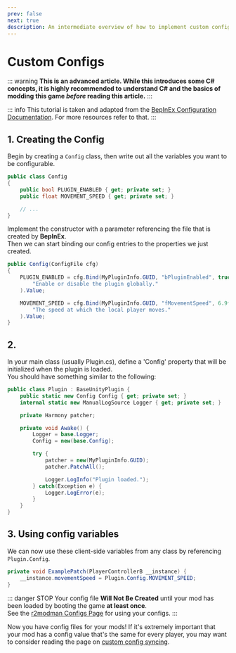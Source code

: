 ```yaml
---
prev: false
next: true
description: An intermediate overview of how to implement custom configs for your Lethal Company mods.
---
```


# Custom Configs

::: warning
**This is an advanced article. While this introduces some C# concepts, it is highly recommended to understand C# and the basics of modding this game <i>before</i> reading this article.**
:::

::: info
This tutorial is taken and adapted from the [BepInEx Configuration Documentation](https://docs.bepinex.dev/articles/dev_guide/plugin_tutorial/4_configuration.html). For more resources refer to that.
:::

## 1. Creating the Config
Begin by creating a `Config` class, then write out all the variables you want to be configurable.

```cs
public class Config
{
    public bool PLUGIN_ENABLED { get; private set; }
    public float MOVEMENT_SPEED { get; private set; }

    // ...
}
```

Implement the constructor with a parameter referencing the file that is created by **BepInEx**.<br>
Then we can start binding our config entries to the properties we just created.

```cs
public Config(ConfigFile cfg)
{
    PLUGIN_ENABLED = cfg.Bind(MyPluginInfo.GUID, "bPluginEnabled", true,
        "Enable or disable the plugin globally."
    ).Value;

    MOVEMENT_SPEED = cfg.Bind(MyPluginInfo.GUID, "fMovementSpeed", 6.9f,
        "The speed at which the local player moves."
    ).Value;
}
```

## 2.
In your main class (usually Plugin.cs), define a 'Config' property that will be initialized when the plugin is loaded.<br>
You should have something similar to the following:

```cs
public class Plugin : BaseUnityPlugin {
    public static new Config Config { get; private set; }
    internal static new ManualLogSource Logger { get; private set; }

    private Harmony patcher;

    private void Awake() {
        Logger = base.Logger;
        Config = new(base.Config);

        try {
            patcher = new(MyPluginInfo.GUID);
            patcher.PatchAll();

            Logger.LogInfo("Plugin loaded.");
        } catch(Exception e) {
            Logger.LogError(e);
        }
    }
}
```

## 3. Using config variables
We can now use these client-side variables from any class by referencing `Plugin.Config`.

```cs
private void ExamplePatch(PlayerControllerB __instance) {
    __instance.movementSpeed = Plugin.Config.MOVEMENT_SPEED;
}
```

::: danger STOP
Your config file **Will Not Be Created** until your mod has been loaded by booting the game **at least once**.<br>
See the [r2modman Configs Page](/installation/configuration) for using your configs.
:::

Now you have config files for your mods! If it's extremely important that your mod has a config value that's the same for every player, you may want to consider reading the page on [custom config syncing](/dev/intermediate/custom-config-syncing).
